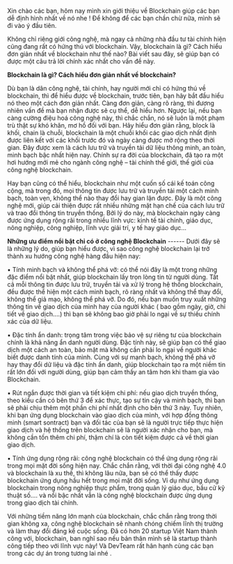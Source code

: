 Xin chào các bạn, hôm nay mình xin giới thiệu về Blockchain giúp các bạn dễ  định hình nhất về nó nhe ! Để không để các bạn chần chừ nữa, mình sẽ đi vào ý đầu tiên.

Không chỉ riêng giới công nghệ, mà ngay cả những nhà đầu tư tài chính hiện cũng đang rất có hứng thú với blockchain. Vậy, blockchain là gì? Cách hiểu đơn giản nhất về blockchain như thế nào? Bài viết sau đây, sẽ giúp bạn có được một câu trả lời chính xác nhất cho vấn đề này.

**Blockchain là gì? Cách hiểu đơn giản nhất về blockchain?**

Dù bạn là dân công nghệ, tài chính, hay người mới chỉ có hứng thú về blockchain, thì để hiểu được về blockchain, trước tiên, bạn hãy bắt đầu hiểu nó theo một cách đơn giản nhất. Càng đơn giản, càng rõ ràng, thì đương nhiên vấn đề mà bạn nhận được sẽ cụ thể, dễ hiểu hơn. Ngược lại, nếu bạn càng cường điệu hoá công nghệ này, thì chắc chắn, nó sẽ luôn là một phạm trù thật sự khó khăn, mơ hồ đối với bạn.
 Hãy hiểu đơn giản rằng, block là khối, chain là chuỗi, blockchain là một chuỗi khối các giao dịch nhất định được liên kết với các khối trước đó và ngày càng được mở rộng theo thời gian. Đây được xem là cách lưu trữ và truyền tải dữ liệu thông minh, an toàn, minh bạch bậc nhất hiện nay. Chính sự ra đời của blockchain, đã tạo ra một hơi hướng mới mẻ cho ngành công nghệ – tài chính thế giới, thế giới của công nghệ blockchain.

Hay bạn cũng có thể hiểu, blockchain như một cuốn số cái kế toán công cộng, mà trong đó, mọi thông tin được lưu trữ và truyền tải một cách minh bạch, toàn vẹn, không thể nào thay đổi hay gian lận được. Đây là một công nghệ mới, giúp cải thiện được rất nhiều những mặt hạn chế của cách lưu trữ và trao đổi thông tin truyền thống. Bởi lý do này, mà blockchain ngày càng được ứng dụng rộng rãi trong nhiều lĩnh vực: kinh tế tài chính, giáo dục, nông nghiệp, công nghiệp, lĩnh vực giải trí, y tế hay giáo dục…



**Những ưu điểm nổi bật chỉ có ở công nghệ Blockchain**
  ------ Dưới đây sẽ là những lý do, giúp bạn hiểu được, vì sao công nghệ blockchain lại trở thành xu hướng công nghệ hàng đầu hiện nay:

▪️ Tính minh bạch và không thể phá vỡ: có thể nói đây là một trong những đặc điểm nổi bật nhất, giúp blockchain lấy trọn lòng tin từ người dùng. Tất cả mỗi thông tin được lưu trữ, truyền tải và xử lý trong hệ thống blockchain, đều được thể hiện một cách minh bạch, rõ ràng nhất và không thể thay đổi, không thể giả mạo, không thể phá vỡ. Do đó, nếu bạn muốn truy xuất những thông tin về giao dịch của mình hay của người khác ( bao gồm ngày, giờ, chi tiết về giao dịch….) thì bạn sẽ không bao giờ phải lo ngại về sự thiếu chính xác của dữ liệu.

▪️ Đặc tính ẩn danh: trọng tâm trong việc bảo vệ sự riêng tư của blockchain chính là khả năng ẩn danh người dùng. Đặc tính này, sẽ giúp bạn có thể giao dịch một cách an toàn, bảo mật mà không cần phải lo ngại về người khác biết được danh tính của mình. Cùng với sự mạnh bạch, không thể phá vỡ hay thay đổi dữ liệu và đặc tính ẩn danh, giúp blockchain tạo ra một niềm tin rất lớn đối với người dùng, giúp bạn cảm thấy an tâm hơn khi tham gia vào Blockchain.

▪️ Rút ngắn được thời gian và tiết kiệm chi phí: nếu giao dịch truyền thống, theo kiểu cần có bên thứ 3 để xác thực, tạo sự tin cậy và minh bạch, thì bạn sẽ phải chịu thêm một phần chi phí nhất định cho bên thứ 3 này. Tuy nhiên, khi bạn ứng dụng blockchain vào giao dịch của mình, với hợp đồng thông minh (smart sontract) bạn và đối tác của bạn sẽ là người trực tiếp thực hiện giao dịch và hệ thống trên blockchain sẽ là người xác nhận cho bạn, mà không cần tốn thêm chi phí, thậm chí là còn tiết kiệm được cả về thời gian giao dịch.

▪️ Tính ứng dụng rộng rãi: công nghệ blockchain có thể ứng dụng rộng rãi trong mọi mặt đời sống hiện nay. Chắc chắn rằng, với thời đại công nghệ 4.0 và blockchain là xu thế, thì không lâu nữa, bạn sẽ có thể thấy được blockchain ứng dụng hầu hết trong mọi mặt đời sống. Ví dụ như ứng dụng blockchain trong nông nghiệp thực phẩm, trong quản lý giáo dục, bầu cử kỹ thuật số…. và nổi bậc nhất vẫn là công nghệ blockchain được ứng dụng trong giao dịch tài chính.



Với những tiềm năng lớn mạnh của blockchain, chắc chắn rằng trong thời gian không xa, công nghệ blockchain sẽ nhanh chóng chiếm lĩnh thị trường và làm thay đổi đáng kể cuộc sống. Đã có hơn 20 startup Việt Nam thành công với, blockchain, ban nghĩ sao nếu bản thân mình sẽ là startup thành công tiếp theo với lĩnh vực này! Và DevTeam rất hân hạnh cùng các bạn trong các dự án trong tương lai nhé .